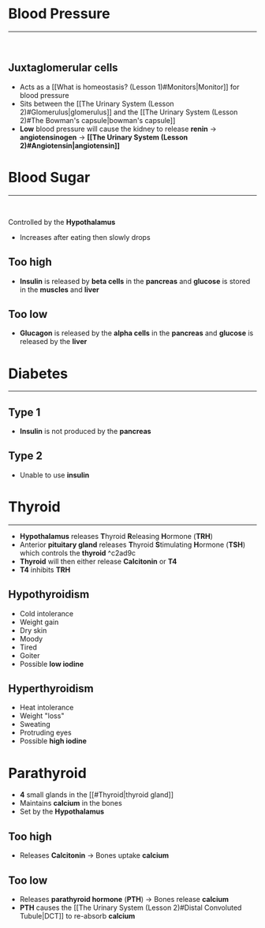 # Blood Pressure
---
<br/>

## Juxtaglomerular cells
- Acts as a [[What is homeostasis? (Lesson 1)#Monitors|Monitor]] for blood pressure
- Sits between the [[The Urinary System (Lesson 2)#Glomerulus|glomerulus]] and the [[The Urinary System (Lesson 2)#The Bowman's capsule|bowman's capsule]]
- **Low** blood pressure will cause the kidney to release **renin** -> **angiotensinogen** -> **[[The Urinary System (Lesson 2)#Angiotensin|angiotensin]]**


# Blood Sugar
---
<br/>

Controlled by the **Hypothalamus**
- Increases after eating then slowly drops

## Too high
- **Insulin** is released by **beta cells** in the **pancreas** and **glucose** is stored in the **muscles** and **liver**  
## Too low
- **Glucagon** is released by the **alpha cells** in the **pancreas** and **glucose** is released by the **liver**

# Diabetes
---
## Type 1
- **Insulin** is not produced by the **pancreas**
## Type 2
- Unable to use **insulin**

# Thyroid
---
- **Hypothalamus** releases **T**hyroid **R**eleasing **H**ormone (**TRH**)
- Anterior **pituitary gland** releases **T**hyroid **S**timulating **H**ormone (**TSH**) which controls the **thyroid** ^c2ad9c
- **Thyroid** will then either release **Calcitonin** or **T4**
- **T4** inhibits **TRH**

## **Hypo**thyroidism
- Cold intolerance
- Weight gain
- Dry skin
- Moody
- Tired
- Goiter
- Possible **low iodine**

## **Hyper**thyroidism
- Heat intolerance
- Weight "loss"
- Sweating
- Protruding eyes
- Possible **high iodine**

# Parathyroid
- **4** small glands in the [[#Thyroid|thyroid gland]]
- Maintains **calcium** in the bones
- Set by the **Hypothalamus**

## Too high
- Releases **Calcitonin** -> Bones uptake **calcium**
## Too low
- Releases **parathyroid hormone** (**PTH**) -> Bones release **calcium**
- **PTH** causes the [[The Urinary System (Lesson 2)#Distal Convoluted Tubule|DCT]] to re-absorb **calcium**